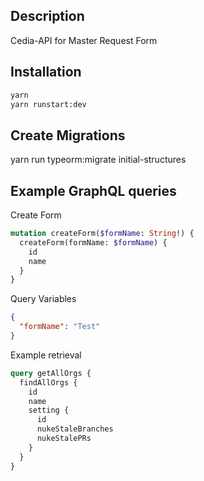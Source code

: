 ## Description

Cedia-API for Master Request Form

## Installation

```bash
yarn
yarn runstart:dev
```

## Create Migrations
yarn run typeorm:migrate initial-structures

## Example GraphQL queries

Create Form

```graphql
mutation createForm($formName: String!) {
  createForm(formName: $formName) {
    id
    name
  }
}
```

Query Variables

```json
{
  "formName": "Test"
}
```

Example retrieval

```graphql
query getAllOrgs {
  findAllOrgs {
    id
    name
    setting {
      id
      nukeStaleBranches
      nukeStalePRs
    }
  }
}
```
